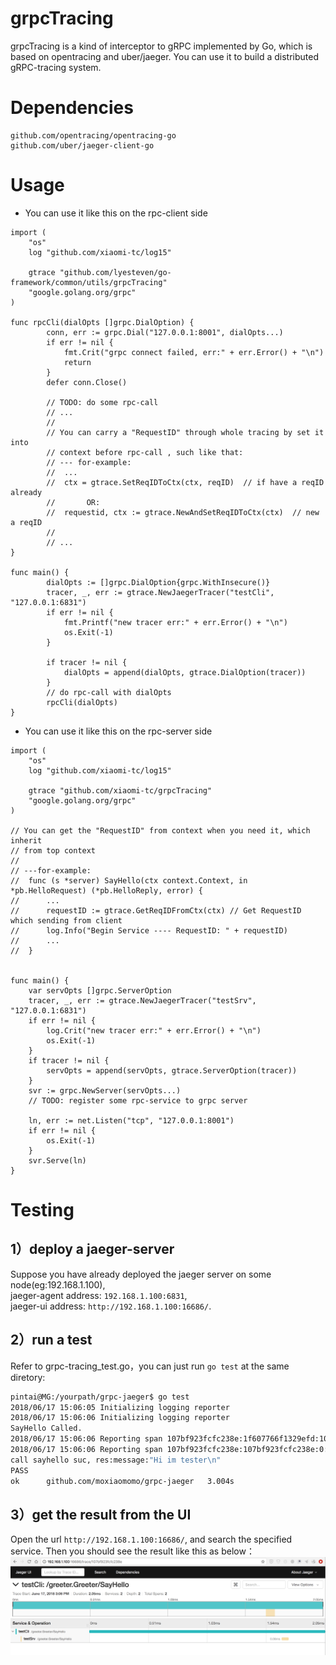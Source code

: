 # grpcTracing

grpcTracing is a kind of interceptor to gRPC implemented by Go, which is based on opentracing and uber/jaeger. You can use it to build a distributed gRPC-tracing system.

# Dependencies

```
github.com/opentracing/opentracing-go
github.com/uber/jaeger-client-go
```

# Usage

- You can use it like this on the rpc-client side

```golang
import (
	"os"	
    log "github.com/xiaomi-tc/log15"

	gtrace "github.com/lyesteven/go-framework/common/utils/grpcTracing"
	"google.golang.org/grpc"
)

func rpcCli(dialOpts []grpc.DialOption) {
		conn, err := grpc.Dial("127.0.0.1:8001", dialOpts...)
		if err != nil {
			fmt.Crit("grpc connect failed, err:" + err.Error() + "\n")
			return
		}
		defer conn.Close()
		
		// TODO: do some rpc-call
		// ...
		//
		// You can carry a "RequestID" through whole tracing by set it into
		// context before rpc-call , such like that:
		// --- for-example:
		// 	...  		
		// 	ctx = gtrace.SetReqIDToCtx(ctx, reqID)	// if have a reqID already
		//  	 OR:
		// 	requestid, ctx := gtrace.NewAndSetReqIDToCtx(ctx)  // new a reqID
		//
		// ...
}

func main() {
		dialOpts := []grpc.DialOption{grpc.WithInsecure()}
		tracer, _, err := gtrace.NewJaegerTracer("testCli", "127.0.0.1:6831")
		if err != nil {
			fmt.Printf("new tracer err:" + err.Error() + "\n")
			os.Exit(-1)
		}

		if tracer != nil {
			dialOpts = append(dialOpts, gtrace.DialOption(tracer))
		}
		// do rpc-call with dialOpts
		rpcCli(dialOpts)
}
```

- You can use it like this on the rpc-server side

```golang
import (
	"os"
    log "github.com/xiaomi-tc/log15"
	
	gtrace "github.com/xiaomi-tc/grpcTracing"
	"google.golang.org/grpc"
)

// You can get the "RequestID" from context when you need it, which inherit
// from top context
//
// ---for-example:
//  func (s *server) SayHello(ctx context.Context, in *pb.HelloRequest) (*pb.HelloReply, error) {
//		...
//		requestID := gtrace.GetReqIDFromCtx(ctx) // Get RequestID which sending from client
//		log.Info("Begin Service ---- RequestID: " + requestID)
//		...
//  }


func main() {
	var servOpts []grpc.ServerOption
	tracer, _, err := gtrace.NewJaegerTracer("testSrv", "127.0.0.1:6831")
	if err != nil {
		log.Crit("new tracer err:" + err.Error() + "\n")
		os.Exit(-1)
	}
	if tracer != nil {
		servOpts = append(servOpts, gtrace.ServerOption(tracer))
	}
	svr := grpc.NewServer(servOpts...)
	// TODO: register some rpc-service to grpc server
	
	ln, err := net.Listen("tcp", "127.0.0.1:8001")
	if err != nil {
		os.Exit(-1)
	}
	svr.Serve(ln)
}
```

# Testing

## 1）deploy a jaeger-server

Suppose you have already deployed the jaeger server on some node(eg:192.168.1.100),<br>
jaeger-agent address: `192.168.1.100:6831`, <br>
jaeger-ui address: `http://192.168.1.100:16686/`.

## 2）run a test

Refer to grpc-tracing_test.go，you can just run `go test` at the same diretory:

```bash
pintai@MG:/yourpath/grpc-jaeger$ go test
2018/06/17 15:06:05 Initializing logging reporter
2018/06/17 15:06:06 Initializing logging reporter
SayHello Called.
2018/06/17 15:06:06 Reporting span 107bf923fcfc238e:1f607766f1329efd:107bf923fcfc238e:1
2018/06/17 15:06:06 Reporting span 107bf923fcfc238e:107bf923fcfc238e:0:1
call sayhello suc, res:message:"Hi im tester\n"
PASS
ok  	github.com/moxiaomomo/grpc-jaeger	3.004s
```

## 3）get the result from the UI
Open the url `http://192.168.1.100:16686/`, and search the specified service. Then you should see the result like this as below：
![jaegerui](./jaegerui.png)
